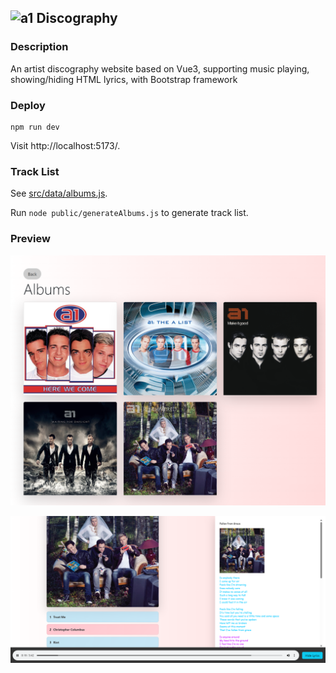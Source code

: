 ## ![a1](public/icon/favicon.ico) Discography

### Description

An artist discography website based on Vue3, supporting music playing, showing/hiding HTML lyrics, with Bootstrap framework


### Deploy

```
npm run dev
```

Visit http://localhost:5173/.

### Track List

See [src/data/albums.js](src/data/albums.js).

Run `node public/generateAlbums.js` to generate track list.

### Preview

![](public/preview.png)

![](public/preview2.png)
